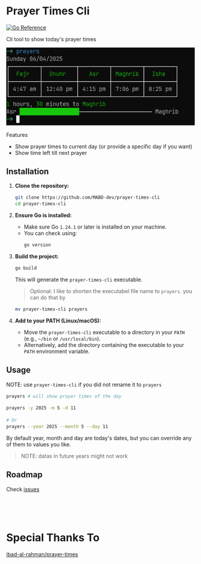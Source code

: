 # Prayer Times Cli
[![Go Reference](https://pkg.go.dev/badge/github.com/mabd-dev/prayer-times-cli#section-documentation.svg)](https://pkg.go.dev/github.com/mabd-dev/prayer-times-cli#section-documentation)


Cli tool to show today's prayer times

![img](docs/prayers-command-preview.png)

Features
- Show prayer times to current day (or provide a specific day if you want)
- Show time left till next prayer


## Installation
1.  **Clone the repository:**
    ```bash
    git clone https://github.com/MABD-dev/prayer-times-cli
    cd prayer-times-cli
    ```
2.  **Ensure Go is installed:**
    * Make sure Go `1.24.1` or later is installed on your machine.
    * You can check using:
        ```bash
        go version
        ``` 
3.  **Build the project:**
    ```bash
    go build
    ```
    This will generate the `prayer-times-cli` executable.

    > Optional: I like to shorten the executabel file name to `prayers`. you can do that by
    ```sh
    mv prayer-times-cli prayers
    ```

4.  **Add to your PATH (Linux/macOS):**
    * Move the `prayer-times-cli` executable to a directory in your `PATH` (e.g., `~/bin` or `/usr/local/bin`).
    * Alternatively, add the directory containing the executable to your `PATH` environment variable.


## Usage
NOTE: use `prayer-times-cli` if you did not rename it to `prayers`

```sh
prayers # will show prayer times of the day
```
```sh
prayers -y 2025 -m 5 -d 11 

# Or
prayers --year 2025 --month 5 --day 11 
```
By default year, month and day are today's dates, but you can override any of them to values you like. 
> NOTE: datas in future years might not work


## Roadmap
Check [issues](https://github.com/MABD-dev/prayer-times-cli/issues)

<br/><br/><br/>

# Special Thanks To

[ibad-al-rahman/prayer-times](https://github.com/ibad-al-rahman/prayer-times)
